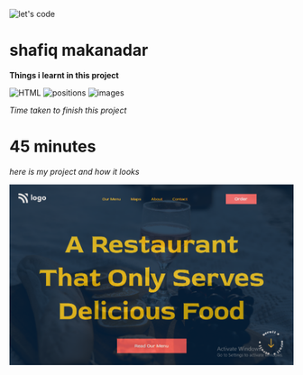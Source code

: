 ![let's code](https://media.giphy.com/media/hqU2KkjW5bE2v2Z7Q2/giphy.gif)
# shafiq makanadar

**Things i learnt in this project**

![HTML](https://img.shields.io/badge/-HTML-orange)
![positions](https://img.shields.io/badge/-CSS%20positions-blue)
![images](https://img.shields.io/badge/-CSS%20images-brightgreen)

*Time taken to finish this project*
# 45 minutes

*here is my project and how it looks*

![image](images/page.png)